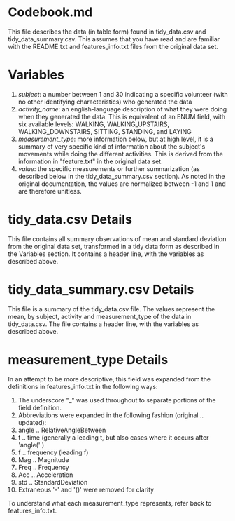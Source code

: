 # Codebook.md

This file describes the data (in table form) found in tidy_data.csv and tidy_data_summary.csv.  This assumes that you have read and are familiar with the README.txt and features_info.txt files from the original data set.

# Variables

1. *subject*: a number between 1 and 30 indicating a specific volunteer (with no other identifying characteristics) who generated the data
2. *activity_name*: an english-language description of what they were doing when they generated the data.  This is equivalent of an ENUM field, with six available levels: WALKING, WALKING_UPSTAIRS, WALKING_DOWNSTAIRS, SITTING, STANDING, and LAYING
3. *measurement_type*: more information below, but at high level, it is a summary of very specific kind of information about the subject's movements while doing the different activities.  This is derived from the information in "feature.txt" in the original data set.
4. *value*: the specific measurements or further summarization (as described below in the tidy_data_summary.csv section).  As noted in the original documentation, the values are normalized between -1 and 1 and are therefore unitless.

# tidy_data.csv Details

This file contains all summary observations of mean and standard deviation from the original data set, transformed in a tidy data form as described in the Variables section.  It contains a header line, with the variables as described above.

# tidy_data_summary.csv Details

This file is a summary of the tidy_data.csv file.  The values represent the mean, by subject, activity and measurement_type of the data in tidy_data.csv.  The file contains a header line, with the variables as described above.

# measurement_type Details

In an attempt to be more descriptive, this field was expanded from the definitions in features_info.txt in the following ways:

1. The underscore "_" was used throughout to separate portions of the field definition.
2. Abbreviations were expanded in the following fashion (original .. updated):
  1. angle .. RelativeAngleBetween
  2. t .. time (generally a leading t, but also cases where it occurs after 'angle(' )
  3. f .. frequency (leading f)
  4. Mag .. Magnitude
  5. Freq .. Frequency
  6. Acc .. Acceleration
  7. std .. StandardDeviation
3. Extraneous '-' and '()' were removed for clarity

To understand what each measurement_type represents, refer back to features_info.txt.

